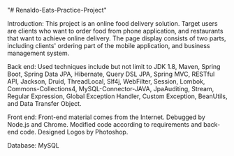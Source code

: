 "# Renaldo-Eats-Practice-Project" 

Introduction: This project is an online food delivery solution. Target users are clients who want to order food from phone application, and restaurants that want to achieve online delivery. The page display consists of two parts, including clients' ordering part of the mobile application, and business management system.

Back end: Used techniques include but not limit to JDK 1.8, Maven, Spring Boot, Spring Data JPA, Hibernate, Query DSL JPA, Spring MVC, RESTful API, Jackson, Druid, ThreadLocal, Slf4j, WebFilter, Session, Lombok, Commons-Collections4, MySQL-Connector-JAVA, JpaAuditing, Stream, Regular Expression, Global Exception Handler, Custom Exception, BeanUtils, and Data Transfer Object.

Front end: Front-end material comes from the Internet. Debugged by Node.js and Chrome. Modified code according to requirements and back-end code. Designed Logos by Photoshop.

Database: MySQL
